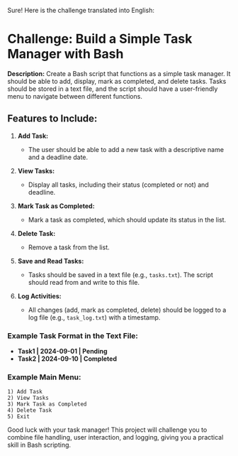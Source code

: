 Sure! Here is the challenge translated into English:

# Challenge: Build a Simple Task Manager with Bash

**Description:** Create a Bash script that functions as a simple task manager. It should be able to add, display, mark as completed, and delete tasks. Tasks should be stored in a text file, and the script should have a user-friendly menu to navigate between different functions.

## Features to Include:

1. **Add Task:**
   - The user should be able to add a new task with a descriptive name and a deadline date.

2. **View Tasks:**
   - Display all tasks, including their status (completed or not) and deadline.

3. **Mark Task as Completed:**
   - Mark a task as completed, which should update its status in the list.

4. **Delete Task:**
   - Remove a task from the list.

5. **Save and Read Tasks:**
   - Tasks should be saved in a text file (e.g., `tasks.txt`). The script should read from and write to this file.

6. **Log Activities:**
   - All changes (add, mark as completed, delete) should be logged to a log file (e.g., `task_log.txt`) with a timestamp.

### Example Task Format in the Text File:
- **Task1 | 2024-09-01 | Pending**
- **Task2 | 2024-09-10 | Completed**

### Example Main Menu:
```
1) Add Task
2) View Tasks
3) Mark Task as Completed
4) Delete Task
5) Exit
```


Good luck with your task manager! This project will challenge you to combine file handling, user interaction, and logging, giving you a practical skill in Bash scripting.
